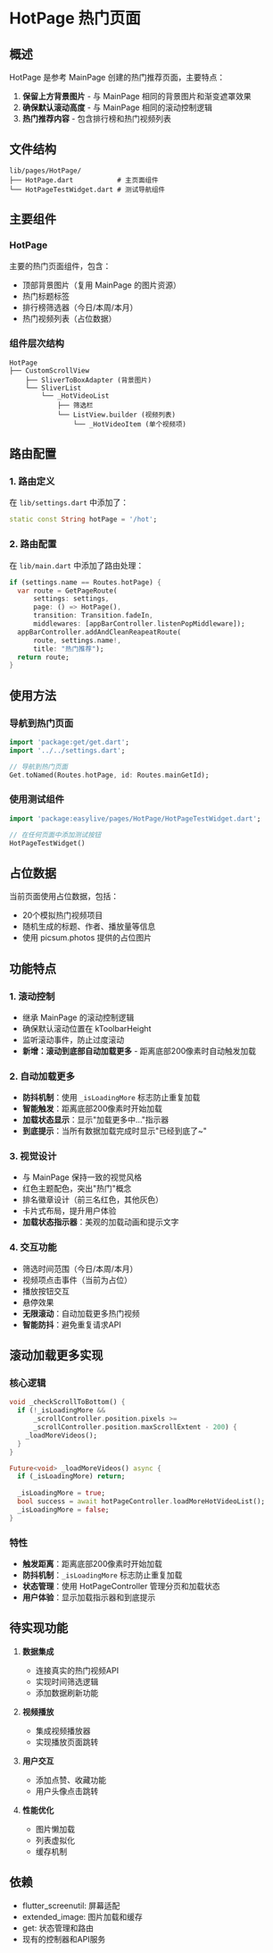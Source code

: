 # HotPage 热门页面

## 概述
HotPage 是参考 MainPage 创建的热门推荐页面，主要特点：

1. **保留上方背景图片** - 与 MainPage 相同的背景图片和渐变遮罩效果
2. **确保默认滚动高度** - 与 MainPage 相同的滚动控制逻辑
3. **热门推荐内容** - 包含排行榜和热门视频列表

## 文件结构
```
lib/pages/HotPage/
├── HotPage.dart           # 主页面组件
└── HotPageTestWidget.dart # 测试导航组件
```

## 主要组件

### HotPage
主要的热门页面组件，包含：
- 顶部背景图片（复用 MainPage 的图片资源）
- 热门标题标签
- 排行榜筛选器（今日/本周/本月）
- 热门视频列表（占位数据）

### 组件层次结构
```
HotPage
├── CustomScrollView
    ├── SliverToBoxAdapter (背景图片)
    └── SliverList
        └── _HotVideoList
            ├── 筛选栏
            └── ListView.builder (视频列表)
                └── _HotVideoItem (单个视频项)
```

## 路由配置

### 1. 路由定义
在 `lib/settings.dart` 中添加了：
```dart
static const String hotPage = '/hot';
```

### 2. 路由配置
在 `lib/main.dart` 中添加了路由处理：
```dart
if (settings.name == Routes.hotPage) {
  var route = GetPageRoute(
      settings: settings,
      page: () => HotPage(),
      transition: Transition.fadeIn,
      middlewares: [appBarController.listenPopMiddleware]);
  appBarController.addAndCleanReapeatRoute(
      route, settings.name!,
      title: "热门推荐");
  return route;
}
```

## 使用方法

### 导航到热门页面
```dart
import 'package:get/get.dart';
import '../../settings.dart';

// 导航到热门页面
Get.toNamed(Routes.hotPage, id: Routes.mainGetId);
```

### 使用测试组件
```dart
import 'package:easylive/pages/HotPage/HotPageTestWidget.dart';

// 在任何页面中添加测试按钮
HotPageTestWidget()
```

## 占位数据
当前页面使用占位数据，包括：
- 20个模拟热门视频项目
- 随机生成的标题、作者、播放量等信息
- 使用 picsum.photos 提供的占位图片

## 功能特点

### 1. 滚动控制
- 继承 MainPage 的滚动控制逻辑
- 确保默认滚动位置在 kToolbarHeight
- 监听滚动事件，防止过度滚动
- **新增：滚动到底部自动加载更多** - 距离底部200像素时自动触发加载

### 2. 自动加载更多
- **防抖机制**：使用 `_isLoadingMore` 标志防止重复加载
- **智能触发**：距离底部200像素时开始加载
- **加载状态显示**：显示"加载更多中..."指示器
- **到底提示**：当所有数据加载完成时显示"已经到底了~"

### 3. 视觉设计
- 与 MainPage 保持一致的视觉风格
- 红色主题配色，突出"热门"概念
- 排名徽章设计（前三名红色，其他灰色）
- 卡片式布局，提升用户体验
- **加载状态指示器**：美观的加载动画和提示文字

### 4. 交互功能
- 筛选时间范围（今日/本周/本月）
- 视频项点击事件（当前为占位）
- 播放按钮交互
- 悬停效果
- **无限滚动**：自动加载更多热门视频
- **智能防抖**：避免重复请求API

## 滚动加载更多实现

### 核心逻辑
```dart
void _checkScrollToBottom() {
  if (!_isLoadingMore && 
      _scrollController.position.pixels >= 
      _scrollController.position.maxScrollExtent - 200) {
    _loadMoreVideos();
  }
}

Future<void> _loadMoreVideos() async {
  if (_isLoadingMore) return;
  
  _isLoadingMore = true;
  bool success = await hotPageController.loadMoreHotVideoList();
  _isLoadingMore = false;
}
```

### 特性
- **触发距离**：距离底部200像素时开始加载
- **防抖机制**：`_isLoadingMore` 标志防止重复加载
- **状态管理**：使用 HotPageController 管理分页和加载状态
- **用户体验**：显示加载指示器和到底提示

## 待实现功能

1. **数据集成**
   - 连接真实的热门视频API
   - 实现时间筛选逻辑
   - 添加数据刷新功能

2. **视频播放**
   - 集成视频播放器
   - 实现播放页面跳转

3. **用户交互**
   - 添加点赞、收藏功能
   - 用户头像点击跳转

4. **性能优化**
   - 图片懒加载
   - 列表虚拟化
   - 缓存机制

## 依赖
- flutter_screenutil: 屏幕适配
- extended_image: 图片加载和缓存
- get: 状态管理和路由
- 现有的控制器和API服务
